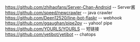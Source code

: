 https://github.com/zhihaofans/Server-Chan-Android -- Server酱
https://github.com/speed/newcrawler -- java crawler
https://github.com/Deen12520/line-bot-flaskr -- webhook
https://github.com/ggaughan/pipe2py -- yahoo! pipe
https://github.com/YOURLS/YOURLS -- 短链接
https://github.com/yetibot/yetibot -- chatops

